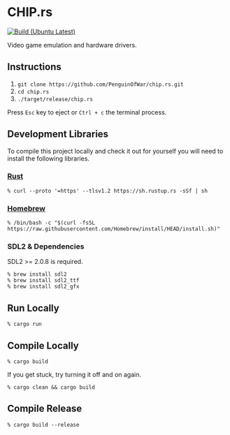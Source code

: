 # CHIP.rs

[![Build (Ubuntu Latest)](https://github.com/PenguinOfWar/chip.rs/actions/workflows/build-ubuntu-latest.yml/badge.svg)](https://github.com/PenguinOfWar/chip.rs/actions/workflows/build-ubuntu-latest.yml)

Video game emulation and hardware drivers.

## Instructions

1. `git clone https://github.com/PenguinOfWar/chip.rs.git`
2. `cd chip.rs`
3. `./target/release/chip.rs`

Press `Esc` key to eject or `Ctrl + c` the terminal process.

## Development Libraries
To compile this project locally and check it out for yourself you will need to install the following libraries.

### [Rust](https://www.rust-lang.org)

```
% curl --proto '=https' --tlsv1.2 https://sh.rustup.rs -sSf | sh
```

### [Homebrew](https://brew.sh)

```
% /bin/bash -c "$(curl -fsSL https://raw.githubusercontent.com/Homebrew/install/HEAD/install.sh)"
```

### SDL2 & Dependencies
SDL2 >= 2.0.8 is required.

```
% brew install sdl2
% brew install sdl2_ttf
% brew install sdl2_gfx
```

## Run Locally


```
% cargo run
```

## Compile Locally

```
% cargo build
```

If you get stuck, try turning it off and on again.

```
% cargo clean && cargo build
```

## Compile Release

```
% cargo build --release
```
